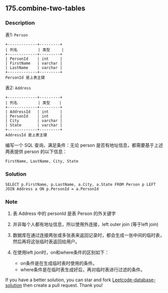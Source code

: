 ## 175.combine-two-tables

### Description

表1: `Person`

```
+-------------+---------+
| 列名         | 类型     |
+-------------+---------+
| PersonId    | int     |
| FirstName   | varchar |
| LastName    | varchar |
+-------------+---------+
PersonId 是上表主键
```

表2: `Address`

```
+-------------+---------+
| 列名         | 类型    |
+-------------+---------+
| AddressId   | int     |
| PersonId    | int     |
| City        | varchar |
| State       | varchar |
+-------------+---------+
AddressId 是上表主键
```

 

编写一个 SQL 查询，满足条件：无论 person 是否有地址信息，都需要基于上述两表提供 person 的以下信息：

 

```
FirstName, LastName, City, State
```



### Solution

```mysql
SELECT p.FirstName, p.LastName, a.City, a.State FROM Person p LEFT JOIN Address a ON p.PersonId = a.PersonId
```



### Note

1. 表 Address 中的 personId 是表 Person 的外关键字

2. 并非每个人都有地址信息，所以使用外连接，left outer join  (等于left join)

3. 数据库在通过连接两张或多张表来返回记录时，都会生成一张中间的临时表，然后再将这张临时表返回给用户。

4. 在使用left jion时，on和where条件的区别如下：
   - on条件是在生成临时表时使用的条件。
   - where条件是在临时表生成好后，再对临时表进行过滤的条件。

If you have a better solution, you can star and fork [Leetcode-database-solution](https://github.com/orrrz/Leetcode-database-solution) then create a pull request. Thank you!